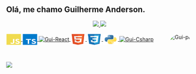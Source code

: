 ## Olá, me chamo Guilherme Anderson.
<div align="center">
  <a href="https://github.com/guianderson">
  <img height="180em" src="https://github-readme-stats.vercel.app/api?username=guianderson&show_icons=true&theme=tokyonight&include_all_commits=true&count_private=true"/>
  <img height="180em" src="https://github-readme-stats.vercel.app/api/top-langs/?username=guianderson&layout=compact&langs_count=7&theme=tokyonight"/>
</div>
<div style="display: inline_block"><br>
  <img align="center" alt="Gui-Js" height="30" width="40" src="https://raw.githubusercontent.com/devicons/devicon/master/icons/javascript/javascript-plain.svg">
  <img align="center" alt="Gui-Ts" height="30" width="40" src="https://raw.githubusercontent.com/devicons/devicon/master/icons/typescript/typescript-plain.svg">
  <img align="center" alt="Gui-React" height="30" width="40" src="https://user-images.githubusercontent.com/47038612/151218734-9d3aa831-6771-47c8-b686-bb664bc9e061.svg">
  <img align="center" alt="Gui-HTML" height="30" width="40" src="https://raw.githubusercontent.com/devicons/devicon/master/icons/html5/html5-original.svg">
  <img align="center" alt="Gui-CSS" height="30" width="40" src="https://raw.githubusercontent.com/devicons/devicon/master/icons/css3/css3-original.svg">
  <img align="center" alt="Gui-Python" height="30" width="40" src="https://raw.githubusercontent.com/devicons/devicon/master/icons/python/python-original.svg">
  <img align="center" alt="Gui-Csharp" height="30" width="40" src="https://user-images.githubusercontent.com/47038612/151221183-1c2801b6-efda-4a13-b0fa-712228c8f08d.svg">
  <img align="right" alt="Gui-pic" height="150" style="border-radius:50px;" src="https://media-exp1.licdn.com/dms/image/C4D03AQF5kxO57z2D9w/profile-displayphoto-shrink_200_200/0/1642042730622?e=1648684800&v=beta&t=Kgy3DhrhG3zhfTIPt6tILJSAcpvNiHmiPIbgSEIUx5Y">
</div>
  
  ##
 
<div> 
<br>
  <a href="https://www.linkedin.com/in/guilherme-anderson/" target="_blank"><img src="https://img.shields.io/badge/-LinkedIn-%230077B5?style=for-the-badge&logo=linkedin&logoColor=white" target="_blank"></a> 
</div>